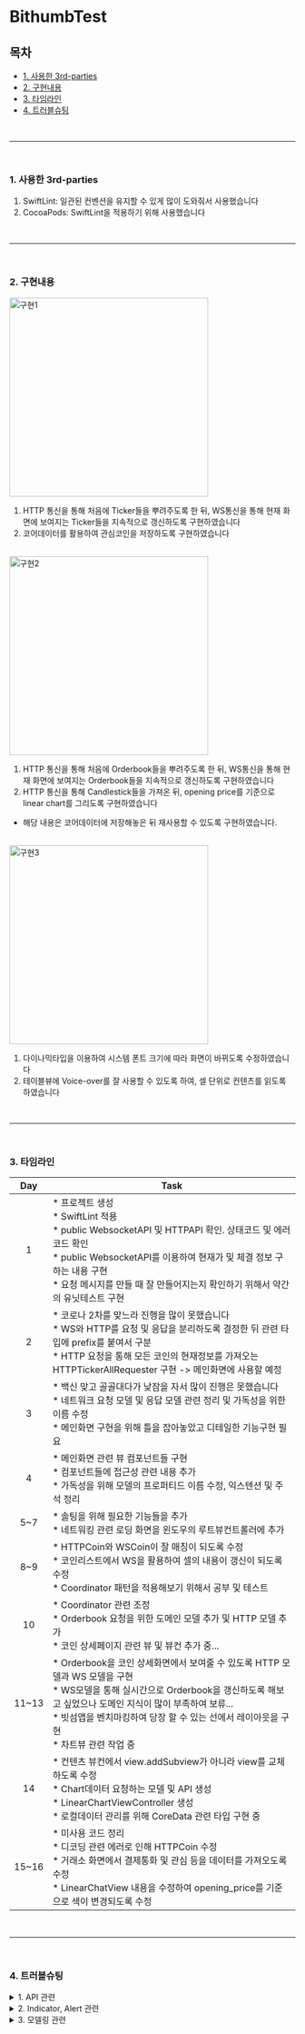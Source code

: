 # BithumbTest

## 목차
  * [1. 사용한 3rd-parties](#1-사용한-3rd-parties)
  * [2. 구현내용](#2-구현내용)
  * [3. 타임라인](#3-타임라인)
  * [4. 트러블슈팅](#4-트러블슈팅)
  

<br>

---

<br>

### 1. 사용한 3rd-parties
  1. SwiftLint: 일관된 컨벤션을 유지할 수 있게 많이 도와줘서 사용했습니다
  2. CocoaPods: SwiftLint을 적용하기 위해 사용했습니다

<br>

---

<br>

### 2. 구현내용

<img width="350" alt="구현1" src="https://user-images.githubusercontent.com/83933153/152100164-fae3d9d4-e408-481c-8e63-f3c61ec619f8.gif"/>

1. HTTP 통신을 통해 처음에 Ticker들을 뿌려주도록 한 뒤, WS통신을 통해 현재 화면에 보여지는 Ticker들을 지속적으로 갱신하도록 구현하였습니다
2. 코어데이터를 활용하여 관심코인을 저장하도록 구현하였습니다

<br>

<img width="350" alt="구현2" src="https://user-images.githubusercontent.com/83933153/152099322-ad0e83f8-e152-4e6c-959b-b16abd5ff7b1.png"/>

1. HTTP 통신을 통해 처음에 Orderbook들을 뿌려주도록 한 뒤, WS통신을 통해 현재 화면에 보여지는 Orderbook들을 지속적으로 갱신하도록 구현하였습니다
2. HTTP 통신을 통해 Candlestick들을 가져온 뒤, opening price를 기준으로 linear chart를 그리도록 구현하였습니다
  * 해당 내용은 코어데이터에 저장해놓은 뒤 재사용할 수 있도록 구현하였습니다.

<br>

<img width="350" alt="구현3" src="https://user-images.githubusercontent.com/83933153/152097226-03ad0d99-3879-4682-aa2e-bc49bc11c4b0.gif"/>

1. 다이나믹타입을 이용하여 시스템 폰트 크기에 따라 화면이 바뀌도록 수정하였습니다
2. 테이블뷰에 Voice-over를 잘 사용할 수 있도록 하여, 셀 단위로 컨텐츠를 읽도록 하였습니다

<br>

---

<br>

### 3. 타임라인
| Day | Task |
|:---:|---|
| 1 | * 프로젝트 생성 <br> * SwiftLint 적용 <br> * public WebsocketAPI 및 HTTPAPI 확인. 상태코드 및 에러코드 확인 <br> * public WebsocketAPI를 이용하여 현재가 및 체결 정보 구하는 내용 구현 <br>  * 요청 메시지를 만들 때 잘 만들어지는지 확인하기 위해서 약간의 유닛테스트 구현 |
| 2 | * 코로나 2차를 맞느라 진행을 많이 못했습니다 <br> * WS와 HTTP를 요청 및 응답을 분리하도록 결정한 뒤 관련 타입에 prefix를 붙여서 구분 <br> * HTTP 요청을 통해 모든 코인의 현재정보를 가져오는 HTTPTickerAllRequester 구현 -> 메인화면에 사용할 예정|
| 3 | * 백신 맞고 골골대다가 낮잠을 자서 많이 진행은 못했습니다 <br> * 네트워크 요청 모델 및 응답 모델 관련 정리 및 가독성을 위한 이름 수정 <br> * 메인화면 구현을 위해 틀을 잡아놓았고 디테일한 기능구현 필요 |
| 4 | * 메인화면 관련 뷰 컴포넌트들 구현 <br> * 컴포넌트들에 접근성 관련 내용 추가 <br> * 가독성을 위해 모델의 프로퍼티드 이름 수정, 익스텐션 및 주석 정리 |
| 5~7 | * 솔팅을 위해 필요한 기능들을 추가 <br> * 네트워킹 관련 로딩 화면을 윈도우의 루트뷰컨트롤러에 추가 |
| 8~9 | * HTTPCoin와 WSCoin이 잘 매칭이 되도록 수정 <br> * 코인리스트에서 WS을 활용하여 셀의 내용이 갱신이 되도록 수정 <br> * Coordinator 패턴을 적용해보기 위해서 공부 및 테스트 |
| 10 | * Coordinator 관련 조정  <br> * Orderbook 요청을 위한 도메인 모델 추가 및 HTTP 모델 추가 <br> * 코인 상세페이지 관련 뷰 및 뷰컨 추가 중... |
| 11~13 | * Orderbook을 코인 상세화면에서 보여줄 수 있도록 HTTP 모델과 WS 모델을 구현 <br> * WS모델을 통해 실시간으로 Orderbook을 갱신하도록 해보고 싶었으나 도메인 지식이 많이 부족하여 보류... <br> * 빗섬앱을 벤치마킹하여 당장 할 수 있는 선에서 레이아웃을 구현 <br> * 차트뷰 관련 작업 중 |
| 14 | * 컨텐츠 뷰컨에서 view.addSubview가 아니라 view를 교체하도록 수정 <br> * Chart데이터 요청하는 모델 및 API 생성 <br> * LinearChartViewController 생성 <br> * 로컬데이터 관리를 위해 CoreData 관련 타입 구현 중 |
| 15~16 | * 미사용 코드 정리 <br> * 디코딩 관련 에러로 인해 HTTPCoin 수정 <br> * 거래소 화면에서 결제통화 및 관심 등을 데이터를 가져오도록 수정 <br> * LinearChatView 내용을 수정하여 opening_price를 기준으로 색이 변경되도록 수정 |

<br>

---

<br>

### 4. 트러블슈팅

<details>
  <summary>1. API 관련</summary>  
  
  <img width="350" alt="트러블슈팅1" src="https://user-images.githubusercontent.com/83933153/152096526-4cfa276e-384e-4aa3-aeec-66d84d8ce80a.png">

  1. API의 response들이 Swift를 위한 것은 아니라는 생각이 먼저 들었습니다. 특히 Public Ticker의 주문 통화가 ALL일 경우에는 data에 Coin과 date가 같은 레벨에 존재했고 이러한 부분이 나이브한 딕셔너리로 처리하기에는 어려움이 있었습니다. 예를 들면 [String: Coin]과 같이 처리할 수가 없었는데, Coin과 Date를 enum으로 묶어서 각각의 경우에 따라 파싱을 할 수 있도록 처리를 하였습니다.

  <br>

  <img width="350" alt="트러블슈팅2" src="https://user-images.githubusercontent.com/83933153/152096325-a48b3ec2-9714-442e-8333-407d3d88d4e6.png">

  2. 또 fluctate_rate_24H가 주문통화가 KRW일 때에는 stirng으로 오는 반면 BTC일 때에는 number로 오는 경우가 있어 어려움이 있었습니다. 해당 내용도 각각의 경우를 enum으로 묶어서 처리하도록 구현하였습니다

</details>

<details>
  <summary>2. Indicator, Alert 관련</summary>
  1. 처음 생각했던 방향은 모두 window의 rootViewController를 통해 보여주려고 생각했습니다. 특히 네트워크 통신 관련 로딩이 발생할 경우 Indicator를 뿌려줄 때에는, 각각의 뷰컨이 이러한 기능을 갖기보다는 윈도우에서 처리하는 게 더 바람직할 것 같아 Notification을 활용하여 구현하였습니다
  2. 에러도 마찬가지의 방향을 생각했으나, 곰곰히 생각해보니 에러의 경우에는 화면의 내용에 따라 액션이 달라질 수가 있다고 생각됐습니다. 예를 들면 Ticker를 가져오는 것에 대한 에러는 다시 요청을 한다거나 고객센터에 문의를 남겨달라는 메시지 정도로 퉁칠 수 있겠지만, 실제로 코인을 매수하거나 매도하는 경우에는 에러가 발생할 경우는 다를 것 같다고 생각했습니다. 특히 입력값에 확인이 필요할 경우에는, Alert을 띄운 뒤 이것을 닫고 재입력을 시키는 것보다는 Alert에서 재입력을 하도록 할 수도 있을 것 같다는 생각이 들었고, 이러한 방향에 따라 기본적인 내용은 POP로 가져가고 필요에 따라 재정의를 할 수 있도록 구현을 하였습니다.
</details>

<details>
  <summary>3. 모델링 관련</summary>
  1. 처음 생각했던 방향은 필요에 따라 HTTP 요청 및 WS 요청을 하고 각각의 resposne model을 통해서 컨트롤러가 뷰를 갱신하도록 하는 것이었으나, 막상 구현을 해놓고 보니 두 모델의 성향이 비슷한데 컨트롤러가 너무 많은 모델을 알게 되는 문제점이 있었습니다. 이럴 거면 차라리 도메인모델을 컨트롤러에 더 가깝게 두고 도메인모델을 통해서 HTTP요청이나 WS요청을 거치는 식으로 사용하는 게 낫지 않았을까 하는 아쉬움이 많이 남습니다. (시간이 부족하여 해결하지 못한 이슈입니다)
</details>
